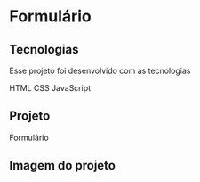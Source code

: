 # Formulário

## Tecnologias
Esse projeto foi desenvolvido com as tecnologias 

HTML 
CSS
JavaScript

## Projeto 

Formulário 

## Imagem do projeto



